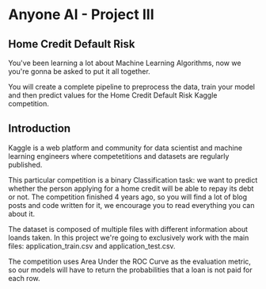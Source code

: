 # Anyone AI - Project III
## Home Credit Default Risk

You've been learning a lot about Machine Learning Algorithms, now we you're gonna be asked to put it all together.

You will create a complete pipeline to preprocess the data, train your model and then predict values for the Home Credit Default Risk Kaggle competition.

## Introduction
Kaggle is a web platform and community for data scientist and machine learning engineers where competetitions and datasets are regularly published.

This particular competition is a binary Classification task: we want to predict whether the person applying for a home credit will be able to repay its debt or not. The competition finished 4 years ago, so you will find a lot of blog posts and code written for it, we encourage you to read everything you can about it.

The dataset is composed of multiple files with different information about loands taken. In this project we're going to exclusively work with the main files: application_train.csv and application_test.csv.

The competition uses Area Under the ROC Curve as the evaluation metric, so our models will have to return the probabilities that a loan is not paid for each row.
